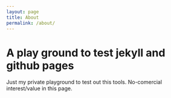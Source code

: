 ```yaml
---
layout: page
title: About
permalink: /about/
---
```


# A play ground to test jekyll and github pages

Just my private playground to test out this tools. No-comercial interest/value in this page.
